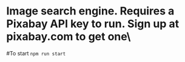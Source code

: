 # Image search engine. Requires a Pixabay API key to run. Sign up at pixabay.com to get one\

#To start
```npm run start```